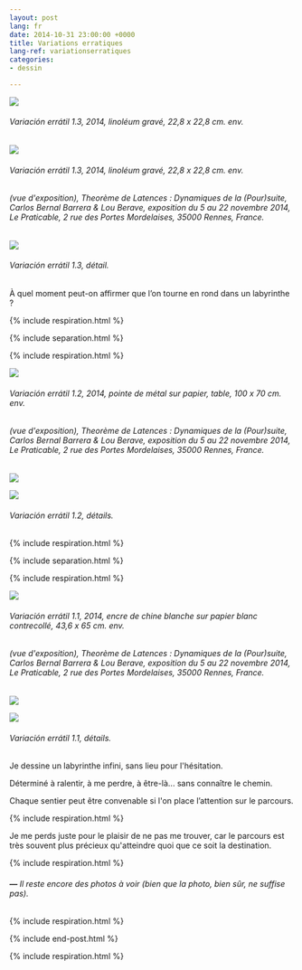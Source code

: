 ```yaml
---
layout: post
lang: fr
date: 2014-10-31 23:00:00 +0000
title: Variations erratiques
lang-ref: variationserratiques
categories:
- dessin

---
```

![](/mepierdoparaver/imgs/variacion-erratil-1-3-1-up.jpg)

###### _Variación errátil 1.3_, 2014, linoléum gravé, 22,8 x 22,8 cm. env.

![](/mepierdoparaver/imgs/variacion-erratil-1-3-2-up.jpg)

###### _Variación errátil 1.3_, 2014, linoléum gravé, 22,8 x 22,8 cm. env.

###### (vue d'exposition), _Theorème de Latences : Dynamiques de la (Pour)suite_, Carlos Bernal Barrera & Lou Berave, exposition du 5 au 22 novembre 2014, Le Praticable, 2 rue des Portes Mordelaises, 35000 Rennes, France.

![](/mepierdoparaver/imgs/variacion-erratil-1-3-7-up.jpg)

###### _Variación errátil 1.3_, détail.

À quel moment peut-on affirmer que l’on tourne en rond dans un labyrinthe ?

{% include respiration.html %}

{% include separation.html %}

{% include respiration.html %}

![](/mepierdoparaver/imgs/variacion-erratil-1-2-1-up.jpg)

###### _Variación errátil 1.2_, 2014, pointe de métal sur papier, table, 100 x 70 cm. env.

###### (vue d'exposition), _Theorème de Latences : Dynamiques de la (Pour)suite_, Carlos Bernal Barrera & Lou Berave, exposition du 5 au 22 novembre 2014, Le Praticable, 2 rue des Portes Mordelaises, 35000 Rennes, France.

![](/mepierdoparaver/imgs/variacion-erratil-1-2-7-up.jpg)

![](/mepierdoparaver/imgs/variacion-erratil-1-2-9-up.jpg)

###### _Variación errátil 1.2_, détails.

{% include respiration.html %}

{% include separation.html %}

{% include respiration.html %}

![](/mepierdoparaver/imgs/variacion-erratil-1-1-2-up.jpg)

###### _Variación errátil 1.1_, 2014, encre de chine blanche sur papier blanc contrecollé, 43,6 x 65 cm. env.

###### (vue d'exposition), _Theorème de Latences : Dynamiques de la (Pour)suite_, Carlos Bernal Barrera & Lou Berave, exposition du 5 au 22 novembre 2014, Le Praticable, 2 rue des Portes Mordelaises, 35000 Rennes, France.

![](/mepierdoparaver/imgs/variacion-erratil-1-1-6-up.jpg)

![](/mepierdoparaver/imgs/variacion-erratil-1-1-9-up.jpg)

###### _Variación errátil 1.1_, détails.

Je dessine un labyrinthe infini, sans lieu pour l'hésitation.

Déterminé à ralentir, à me perdre, à être-là... sans connaître le chemin.

Chaque sentier peut être convenable si l'on place l’attention sur le parcours.

{% include respiration.html %}

Je me perds juste pour le plaisir de ne pas me trouver, car le parcours est très souvent plus précieux qu'atteindre quoi que ce soit la destination.

{% include respiration.html %}

###### **_—_** _Il reste encore des photos à voir (bien que la photo, bien sûr, ne suffise pas)._

{% include respiration.html %}

{% include end-post.html %}

{% include respiration.html %}